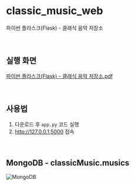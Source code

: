 # classic_music_web
파이썬 플라스크(Flask) - 클래식 음악 저장소
<br><br><br>

## 실행 화면
[파이썬 플라스크(Flask) - 클래식 음악 저장소.pdf](https://github.com/bada1350/classic_music_web/files/10448526/Flask.-.pdf)
<br><br><br>

## 사용법
1. 다운로드 후 <code>app.py</code> 코드 실행
2. http://127.0.0.1:5000 접속
<br><br><br>

## MongoDB - classicMusic.musics
![MongoDB](https://user-images.githubusercontent.com/121742489/213235154-48b76a5a-f2e5-4e3c-863b-88e2b714ff38.png)

